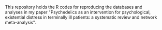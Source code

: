 This repository holds the R codes for reproducing the databases and analyses in my paper "Psychedelics as an intervention for psychological, existential distress in terminally ill patients: a systematic review and network meta-analysis".
